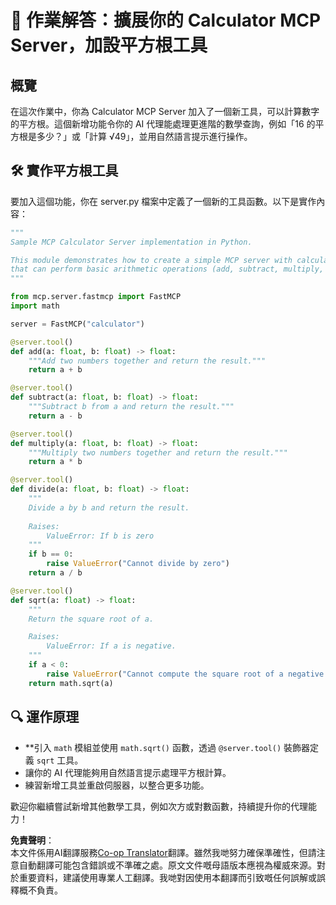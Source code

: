 <!--
CO_OP_TRANSLATOR_METADATA:
{
  "original_hash": "e9490aedc71f99bc774af57b207a7adb",
  "translation_date": "2025-06-12T22:31:06+00:00",
  "source_file": "03-GettingStarted/07-aitk/solution/README.md",
  "language_code": "hk"
}
-->
# 📘 作業解答：擴展你的 Calculator MCP Server，加設平方根工具

## 概覽  
在這次作業中，你為 Calculator MCP Server 加入了一個新工具，可以計算數字的平方根。這個新增功能令你的 AI 代理能處理更進階的數學查詢，例如「16 的平方根是多少？」或「計算 √49」，並用自然語言提示進行操作。

## 🛠️ 實作平方根工具  
要加入這個功能，你在 server.py 檔案中定義了一個新的工具函數。以下是實作內容：

```python
"""
Sample MCP Calculator Server implementation in Python.

This module demonstrates how to create a simple MCP server with calculator tools
that can perform basic arithmetic operations (add, subtract, multiply, divide).
"""

from mcp.server.fastmcp import FastMCP
import math

server = FastMCP("calculator")

@server.tool()
def add(a: float, b: float) -> float:
    """Add two numbers together and return the result."""
    return a + b

@server.tool()
def subtract(a: float, b: float) -> float:
    """Subtract b from a and return the result."""
    return a - b

@server.tool()
def multiply(a: float, b: float) -> float:
    """Multiply two numbers together and return the result."""
    return a * b

@server.tool()
def divide(a: float, b: float) -> float:
    """
    Divide a by b and return the result.
    
    Raises:
        ValueError: If b is zero
    """
    if b == 0:
        raise ValueError("Cannot divide by zero")
    return a / b

@server.tool()
def sqrt(a: float) -> float:
    """
    Return the square root of a.

    Raises:
        ValueError: If a is negative.
    """
    if a < 0:
        raise ValueError("Cannot compute the square root of a negative number.")
    return math.sqrt(a)
```

## 🔍 運作原理

- **引入 `math` 模組並使用 `math.sqrt()` 函數，透過 `@server.tool()` 裝飾器定義 `sqrt` 工具。  
- 讓你的 AI 代理能夠用自然語言提示處理平方根計算。  
- 練習新增工具並重啟伺服器，以整合更多功能。  

歡迎你繼續嘗試新增其他數學工具，例如次方或對數函數，持續提升你的代理能力！

**免責聲明**：  
本文件係用AI翻譯服務[Co-op Translator](https://github.com/Azure/co-op-translator)翻譯。雖然我哋努力確保準確性，但請注意自動翻譯可能包含錯誤或不準確之處。原文文件嘅母語版本應視為權威來源。對於重要資料，建議使用專業人工翻譯。我哋對因使用本翻譯而引致嘅任何誤解或誤釋概不負責。